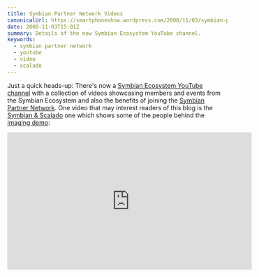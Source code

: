 ```yaml
---
title: Symbian Partner Network Videos
canonicalUrl: https://smartphoneshow.wordpress.com/2008/11/03/symbian-partner-network-videos/
date: 2008-11-03T15:01Z
summary: Details of the new Symbian Ecosystem YouTube channel.
keywords:
  - symbian partner network
  - youtube
  - video
  - scalado
---
```

Just a quick heads-up: There's now a [Symbian Ecosystem YouTube channel](https://www.youtube.com/user/SymbianEcosystem) with a collection of videos showcasing members and events from the Symbian Ecosystem and also the benefits of joining the [Symbian Partner Network](https://web.archive.org/web/20081024221142/http://www.symbian.com/partner/spn.html). One video that may interest readers of this blog is the [Symbian & Scalado](https://www.youtube.com/watch?v=vPzXo_Yo8gs) one which shows some of the people behind the [imaging demo](/blog/2008/10/27/imaging-demo-details/):

<div class="youtube-embed">
<iframe width="560" height="315" src="https://www.youtube-nocookie.com/embed/vPzXo_Yo8gs?si=nvjfFWusJJDbNwC_" title="YouTube video player" frameborder="0" allow="accelerometer; autoplay; clipboard-write; encrypted-media; gyroscope; picture-in-picture; web-share" allowfullscreen></iframe>
</div>

